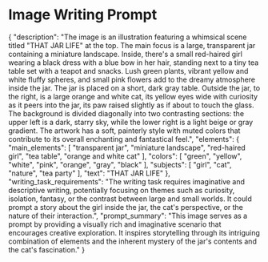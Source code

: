 # Image Writing Prompt

{
  "description": "The image is an illustration featuring a whimsical scene titled \"THAT JAR LIFE\" at the top. The main focus is a large, transparent jar containing a miniature landscape. Inside, there's a small red-haired girl wearing a black dress with a blue bow in her hair, standing next to a tiny tea table set with a teapot and snacks. Lush green plants, vibrant yellow and white fluffy spheres, and small pink flowers add to the dreamy atmosphere inside the jar. The jar is placed on a short, dark gray table. Outside the jar, to the right, is a large orange and white cat, its yellow eyes wide with curiosity as it peers into the jar, its paw raised slightly as if about to touch the glass. The background is divided diagonally into two contrasting sections: the upper left is a dark, starry sky, while the lower right is a light beige or gray gradient. The artwork has a soft, painterly style with muted colors that contribute to its overall enchanting and fantastical feel.",
  "elements": {
    "main_elements": [
      "transparent jar",
      "miniature landscape",
      "red-haired girl",
      "tea table",
      "orange and white cat"
    ],
    "colors": [
      "green",
      "yellow",
      "white",
      "pink",
      "orange",
      "gray",
      "black"
    ],
    "subjects": [
      "girl",
      "cat",
      "nature",
      "tea party"
    ],
    "text": "THAT JAR LIFE"
  },
  "writing_task_requirements": "The writing task requires imaginative and descriptive writing, potentially focusing on themes such as curiosity, isolation, fantasy, or the contrast between large and small worlds. It could prompt a story about the girl inside the jar, the cat's perspective, or the nature of their interaction.",
  "prompt_summary": "This image serves as a prompt by providing a visually rich and imaginative scenario that encourages creative exploration. It inspires storytelling through its intriguing combination of elements and the inherent mystery of the jar's contents and the cat's fascination."
}